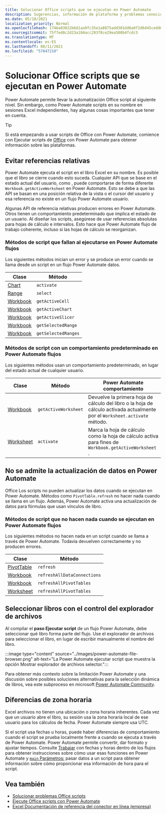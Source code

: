 ```yaml
---
title: Solucionar Office scripts que se ejecutan en Power Automate
description: Sugerencias, información de plataforma y problemas conocidos con la integración entre Office scripts y Power Automate.
ms.date: 05/18/2021
localization_priority: Normal
ms.openlocfilehash: 1746a03022b6d1aa9fc35e1a8875add301dd6a0f2d6d45cedd64308f0738d2f8
ms.sourcegitcommit: 75f7ed8c2d23a104acc293f8ce29ea580b4fcdc5
ms.translationtype: MT
ms.contentlocale: es-ES
ms.lasthandoff: 08/11/2021
ms.locfileid: "57847210"
---
```

# <a name="troubleshoot-office-scripts-running-in-power-automate"></a>Solucionar Office scripts que se ejecutan en Power Automate

Power Automate permite llevar la automatización Office script al siguiente nivel. Sin embargo, como Power Automate scripts en su nombre en sesiones Excel independientes, hay algunas cosas importantes que tener en cuenta.

> [!TIP]
> Si está empezando a usar scripts de Office con Power Automate, comience con Ejecutar scripts de [Office](../develop/power-automate-integration.md) con Power Automate para obtener información sobre las plataformas.

## <a name="avoid-relative-references"></a>Evitar referencias relativas

Power Automate ejecuta el script en el libro Excel en su nombre. Es posible que el libro se cierre cuando esto suceda. Cualquier API que se base en el estado actual del usuario, como , puede comportarse de forma diferente `Workbook.getActiveWorksheet` en Power Automate. Esto se debe a que las API se basan en una posición relativa de la vista o el cursor del usuario y esa referencia no existe en un flujo Power Automate usuario.

Algunas API de referencia relativas producen errores en Power Automate. Otros tienen un comportamiento predeterminado que implica el estado de un usuario. Al diseñar los scripts, asegúrese de usar referencias absolutas para hojas de cálculo e intervalos. Esto hace que Power Automate flujo de trabajo coherente, incluso si las hojas de cálculo se reorganizan.

### <a name="script-methods-that-fail-when-run-in-power-automate-flows"></a>Métodos de script que fallan al ejecutarse en Power Automate flujos

Los siguientes métodos inician un error y se produce un error cuando se llama desde un script en un flujo Power Automate datos.

| Clase | Método |
|--|--|
| [Chart](/javascript/api/office-scripts/excelscript/excelscript.chart) | `activate` |
| [Range](/javascript/api/office-scripts/excelscript/excelscript.range) | `select` |
| [Workbook](/javascript/api/office-scripts/excelscript/excelscript.workbook) | `getActiveCell` |
| [Workbook](/javascript/api/office-scripts/excelscript/excelscript.workbook) | `getActiveChart` |
| [Workbook](/javascript/api/office-scripts/excelscript/excelscript.workbook) | `getActiveSlicer` |
| [Workbook](/javascript/api/office-scripts/excelscript/excelscript.workbook) | `getSelectedRange` |
| [Workbook](/javascript/api/office-scripts/excelscript/excelscript.workbook) | `getSelectedRanges` |

### <a name="script-methods-with-a-default-behavior-in-power-automate-flows"></a>Métodos de script con un comportamiento predeterminado en Power Automate flujos

Los siguientes métodos usan un comportamiento predeterminado, en lugar del estado actual de cualquier usuario.

| Clase | Método | Power Automate comportamiento |
|--|--|--|
| [Workbook](/javascript/api/office-scripts/excelscript/excelscript.workbook) | `getActiveWorksheet` | Devuelve la primera hoja de cálculo del libro o la hoja de cálculo activada actualmente por el `Worksheet.activate` método. |
| [Worksheet](/javascript/api/office-scripts/excelscript/excelscript.worksheet) | `activate` | Marca la hoja de cálculo como la hoja de cálculo activa para fines de `Workbook.getActiveWorksheet` . |

## <a name="data-refresh-not-supported-in-power-automate"></a>No se admite la actualización de datos en Power Automate

Office Los scripts no pueden actualizar los datos cuando se ejecutan en Power Automate. Métodos como `PivotTable.refresh` no hacer nada cuando se llama en un flujo. Además, Power Automate activa una actualización de datos para fórmulas que usan vínculos de libro.

### <a name="script-methods-that-do-nothing-when-run-in-power-automate-flows"></a>Métodos de script que no hacen nada cuando se ejecutan en Power Automate flujos

Los siguientes métodos no hacen nada en un script cuando se llama a través de Power Automate. Todavía devuelven correctamente y no producen errores.

| Clase | Método |
|--|--|
| [PivotTable](/javascript/api/office-scripts/excelscript/excelscript.pivottable) | `refresh` |
| [Workbook](/javascript/api/office-scripts/excelscript/excelscript.workbook) | `refreshAllDataConnections` |
| [Workbook](/javascript/api/office-scripts/excelscript/excelscript.workbook) | `refreshAllPivotTables` |
| [Worksheet](/javascript/api/office-scripts/excelscript/excelscript.worksheet) | `refreshAllPivotTables` |

## <a name="select-workbooks-with-the-file-browser-control"></a>Seleccionar libros con el control del explorador de archivos

Al compilar el **paso Ejecutar script** de un flujo Power Automate, debe seleccionar qué libro forma parte del flujo. Use el explorador de archivos para seleccionar el libro, en lugar de escribir manualmente el nombre del libro.

:::image type="content" source="../images/power-automate-file-browser.png" alt-text="La Power Automate ejecutar script que muestra la opción Mostrar explorador de archivos selector.":::

Para obtener más contexto sobre la limitación Power Automate y una discusión sobre posibles soluciones alternativas para la selección dinámica de libros, vea este subproceso en microsoft [Power Automate Community](https://powerusers.microsoft.com/t5/Power-Automate-Ideas/Allow-for-dynamic-quot-file-quot-value-for-excel-quot-get-a-row/idi-p/103091#).

## <a name="time-zone-differences"></a>Diferencias de zona horaria

Excel archivos no tienen una ubicación o zona horaria inherentes. Cada vez que un usuario abre el libro, su sesión usa la zona horaria local de ese usuario para los cálculos de fecha. Power Automate siempre usa UTC.

Si el script usa fechas u horas, puede haber diferencias de comportamiento cuando el script se prueba localmente frente a cuando se ejecuta a través de Power Automate. Power Automate permite convertir, dar formato y ajustar tiempos. Consulte [Trabajar](https://flow.microsoft.com/blog/working-with-dates-and-times/) con fechas y horas dentro de los flujos para obtener instrucciones sobre cómo usar esas funciones en Power Automate y [ `main` Parámetros:](../develop/power-automate-integration.md#main-parameters-pass-data-to-a-script) pasar datos a un script para obtener información sobre cómo proporcionar esa información de hora para el script.

## <a name="see-also"></a>Vea también

- [Solucionar problemas Office scripts](troubleshooting.md)
- [Ejecute Office scripts con Power Automate](../develop/power-automate-integration.md)
- [Excel Documentación de referencia del conector en línea (empresa)](/connectors/excelonlinebusiness/)

